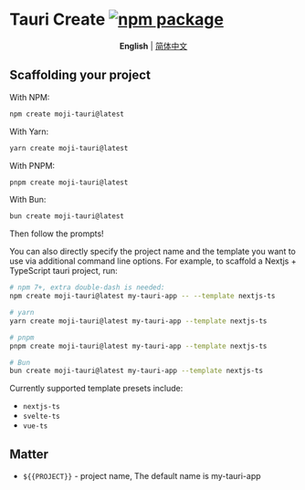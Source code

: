 # Tauri Create <a href="https://npmjs.com/package/create-moji-tauri"><img src="https://img.shields.io/npm/v/create-moji-tauri" alt="npm package"></a>

<p align='center'>
<b>English</b> | <a href="https://github.com/moji-open-source/tauri-create/blob/main/README.zh-CN.md">简体中文</a>
<!-- Contributors: Thanks for getting interested, however we DON'T accept new translations to the README, thanks. -->
</p>

## Scaffolding your project

With NPM:

```bash
npm create moji-tauri@latest
```

With Yarn:

```bash
yarn create moji-tauri@latest
```

With PNPM:

```bash
pnpm create moji-tauri@latest
```

With Bun:

```bash
bun create moji-tauri@latest
```

Then follow the prompts!

You can also directly specify the project name and the template you want to use via additional command line options. For example, to scaffold a Nextjs + TypeScript tauri project, run:

```bash
# npm 7+, extra double-dash is needed:
npm create moji-tauri@latest my-tauri-app -- --template nextjs-ts

# yarn
yarn create moji-tauri@latest my-tauri-app --template nextjs-ts

# pnpm
pnpm create moji-tauri@latest my-tauri-app --template nextjs-ts

# Bun
bun create moji-tauri@latest my-tauri-app --template nextjs-ts
```

Currently supported template presets include:

- `nextjs-ts`
- `svelte-ts`
- `vue-ts`

## Matter

- `${{PROJECT}}` - project name, The default name is my-tauri-app
